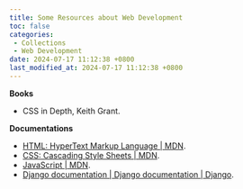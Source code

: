 ```yaml
---
title: Some Resources about Web Development
toc: false
categories:
 - Collections
 - Web Development
date: 2024-07-17 11:12:38 +0800
last_modified_at: 2024-07-17 11:12:38 +0800
---
```


**Books**

- CSS in Depth, Keith Grant.

**Documentations**

- [HTML: HyperText Markup Language \| MDN](https://developer.mozilla.org/en-US/docs/Web/HTML).
- [CSS: Cascading Style Sheets \| MDN](https://developer.mozilla.org/en-US/docs/Web/CSS).
- [JavaScript \| MDN](https://developer.mozilla.org/en-US/docs/Web/JavaScript).
- [Django documentation \| Django documentation \| Django](https://docs.djangoproject.com/en/5.0/).